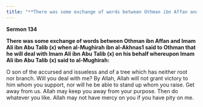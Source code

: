 ```yaml
---
title: "**There was some exchange of words between Othman ibn Affan and Imam Ali ibn Abu Talib (x) when al-Mughirah ibn al-Akhnas1 said to Othman that he will deal with Imam Ali ibn Abu Talib (x) on his behalf whereupon Imam Ali ibn Abu Talib (x) said to al-Mughirah:**" 
---
```

**Sermon 134**

**There was some exchange of words between Othman ibn Affan and Imam Ali ibn Abu Talib \(x\) when al\-Mughirah ibn al\-Akhnas1 said to Othman that he will deal with Imam Ali ibn Abu Talib \(x\) on his behalf whereupon Imam Ali ibn Abu Talib \(x\) said to al\-Mughirah:**

O son of the accursed and issueless and of a tree which has neither root nor branch\. Will you deal with me? By Allah, Allah will not grant victory to him whom you support, nor will he be able to stand up whom you raise\. Get away from us\. Allah may keep you away from your purpose\. Then do whatever you like\. Allah may not have mercy on you if you have pity on me\.

